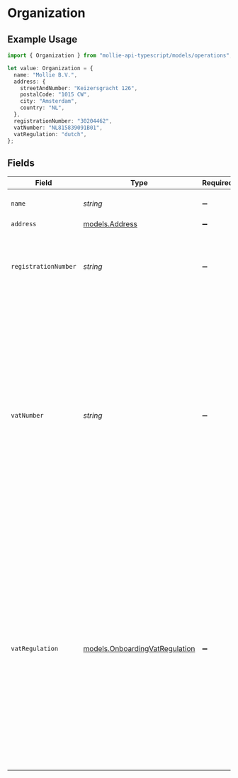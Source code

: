# Organization

## Example Usage

```typescript
import { Organization } from "mollie-api-typescript/models/operations";

let value: Organization = {
  name: "Mollie B.V.",
  address: {
    streetAndNumber: "Keizersgracht 126",
    postalCode: "1015 CW",
    city: "Amsterdam",
    country: "NL",
  },
  registrationNumber: "30204462",
  vatNumber: "NL815839091B01",
  vatRegulation: "dutch",
};
```

## Fields

| Field                                                                                                                                                                                                                                             | Type                                                                                                                                                                                                                                              | Required                                                                                                                                                                                                                                          | Description                                                                                                                                                                                                                                       | Example                                                                                                                                                                                                                                           |
| ------------------------------------------------------------------------------------------------------------------------------------------------------------------------------------------------------------------------------------------------- | ------------------------------------------------------------------------------------------------------------------------------------------------------------------------------------------------------------------------------------------------- | ------------------------------------------------------------------------------------------------------------------------------------------------------------------------------------------------------------------------------------------------- | ------------------------------------------------------------------------------------------------------------------------------------------------------------------------------------------------------------------------------------------------- | ------------------------------------------------------------------------------------------------------------------------------------------------------------------------------------------------------------------------------------------------- |
| `name`                                                                                                                                                                                                                                            | *string*                                                                                                                                                                                                                                          | :heavy_minus_sign:                                                                                                                                                                                                                                | The name of the organization.                                                                                                                                                                                                                     | Mollie B.V.                                                                                                                                                                                                                                       |
| `address`                                                                                                                                                                                                                                         | [models.Address](../../models/address.md)                                                                                                                                                                                                         | :heavy_minus_sign:                                                                                                                                                                                                                                | N/A                                                                                                                                                                                                                                               |                                                                                                                                                                                                                                                   |
| `registrationNumber`                                                                                                                                                                                                                              | *string*                                                                                                                                                                                                                                          | :heavy_minus_sign:                                                                                                                                                                                                                                | The registration number of the organization at their local chamber of commerce.                                                                                                                                                                   | 30204462                                                                                                                                                                                                                                          |
| `vatNumber`                                                                                                                                                                                                                                       | *string*                                                                                                                                                                                                                                          | :heavy_minus_sign:                                                                                                                                                                                                                                | The VAT number of the organization, if based in the European Union or in The United Kingdom. VAT<br/>numbers are verified against the international registry *VIES*.<br/><br/>The field can be omitted for merchants residing in other countries. | NL815839091B01                                                                                                                                                                                                                                    |
| `vatRegulation`                                                                                                                                                                                                                                   | [models.OnboardingVatRegulation](../../models/onboardingvatregulation.md)                                                                                                                                                                         | :heavy_minus_sign:                                                                                                                                                                                                                                | Mollie applies Dutch VAT for merchants based in The Netherlands, British VAT for merchants based in<br/>The United Kingdom, and shifted VAT for merchants in the European Union.<br/><br/>The field can be omitted for merchants residing in other countries. | dutch                                                                                                                                                                                                                                             |